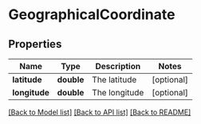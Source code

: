 # GeographicalCoordinate

## Properties
Name | Type | Description | Notes
------------ | ------------- | ------------- | -------------
**latitude** | **double** | The latitude | [optional] 
**longitude** | **double** | The longitude | [optional] 

[[Back to Model list]](../../README.md#documentation-for-models) [[Back to API list]](../../README.md#documentation-for-api-endpoints) [[Back to README]](../../README.md)

